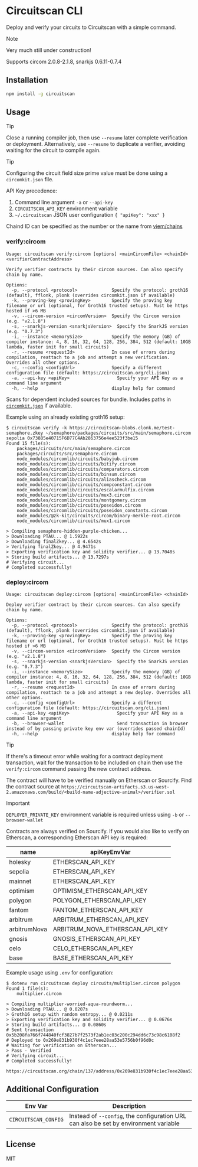 # Circuitscan CLI

Deploy and verify your circuits to Circuitscan with a simple command.

> [!NOTE]
> Very much still under construction!
>
> Supports circom 2.0.8-2.1.8, snarkjs 0.6.11-0.7.4


## Installation

```sh
npm install -g circuitscan
```

## Usage

> [!TIP]
> Close a running compiler job, then use `--resume` later complete verification or deployment. Alternatively, use `--resume` to duplicate a verifier, avoiding waiting for the circuit to compile again.

> [!TIP]
> Configuring the circuit field size prime value must be done using a `circomkit.json` file.

API Key precedence:

1. Command line argument `-a` or `--api-key`
2. `CIRCUITSCAN_API_KEY` environment variable
3. `~/.circuitscan` JSON user configuration `{ "apiKey": "xxx" }`

Chaind ID can be specified as the number or the name from [viem/chains](https://github.com/wevm/viem/blob/main/src/chains/index.ts)

### verify:circom

```
Usage: circuitscan verify:circom [options] <mainCircomFile> <chainId> <verifierContractAddress>

Verify verifier contracts by their circom sources. Can also specify chain by name.

Options:
  -p, --protocol <protocol>             Specify the protocol: groth16 (default), fflonk, plonk (overrides circomkit.json if available)
  -k, --proving-key <provingKey>        Specify the proving key filename or url (optional, for Groth16 trusted setups). Must be https hosted if >6 MB
  -v, --circom-version <circomVersion>  Specify the Circom version (e.g. "v2.1.8")
  -s, --snarkjs-version <snarkjsVersion>  Specify the SnarkJS version (e.g. "0.7.3")
  -i, --instance <memorySize>           Specify the memory (GB) of compiler instance: 4, 8, 16, 32, 64, 128, 256, 384, 512 (default: 10GB lambda, faster init for small circuits)
  -r, --resume <requestId>              In case of errors during compilation, reattach to a job and attempt a new verification. Overrides all other options.
  -c, --config <configUrl>              Specify a different configuration file (default: https://circuitscan.org/cli.json)
  -a, --api-key <apiKey>                  Specify your API Key as a command line argument
  -h, --help                            display help for command

```

Scans for dependent included sources for bundle. Includes paths in [`circomkit.json`](https://github.com/erhant/circomkit) if available.

Example using an already existing groth16 setup:

```
$ circuitscan verify -k https://circuitscan-blobs.clonk.me/test-semaphore.zkey ~/semaphore/packages/circuits/src/main/semaphore.circom sepolia 0x73885e40715F6D77C4Ab2863756e4ee523f3be15
Found 15 file(s):
    packages/circuits/src/main/semaphore.circom
    packages/circuits/src/semaphore.circom
    node_modules/circomlib/circuits/babyjub.circom
    node_modules/circomlib/circuits/bitify.circom
    node_modules/circomlib/circuits/comparators.circom
    node_modules/circomlib/circuits/binsum.circom
    node_modules/circomlib/circuits/aliascheck.circom
    node_modules/circomlib/circuits/compconstant.circom
    node_modules/circomlib/circuits/escalarmulfix.circom
    node_modules/circomlib/circuits/mux3.circom
    node_modules/circomlib/circuits/montgomery.circom
    node_modules/circomlib/circuits/poseidon.circom
    node_modules/circomlib/circuits/poseidon_constants.circom
    node_modules/@zk-kit/circuits/circom/binary-merkle-root.circom
    node_modules/circomlib/circuits/mux1.circom

> Compiling semaphore-hidden-purple-chicken...
> Downloading PTAU... @ 1.5922s
> Downloading finalZkey... @ 4.6542s
> Verifying finalZkey... @ 4.9471s
> Exporting verification key and solidity verifier... @ 13.7048s
> Storing build artifacts... @ 13.7297s
# Verifying circuit...
# Completed successfully!
```

### deploy:circom

```
Usage: circuitscan deploy:circom [options] <mainCircomFile> <chainId>

Deploy verifier contract by their circom sources. Can also specify chain by name.

Options:
  -p, --protocol <protocol>             Specify the protocol: groth16 (default), fflonk, plonk (overrides circomkit.json if available)
  -k, --proving-key <provingKey>        Specify the proving key filename or url (optional, for Groth16 trusted setups). Must be https hosted if >6 MB
  -v, --circom-version <circomVersion>  Specify the Circom version (e.g. "v2.1.8")
  -s, --snarkjs-version <snarkjsVersion>  Specify the SnarkJS version (e.g. "0.7.3")
  -i, --instance <memorySize>           Specify the memory (GB) of compiler instance: 4, 8, 16, 32, 64, 128, 256, 384, 512 (default: 10GB lambda, faster init for small circuits)
  -r, --resume <requestId>              In case of errors during compilation, reattach to a job and attempt a new deploy. Overrides all other options.
  -c, --config <configUrl>              Specify a different configuration file (default: https://circuitscan.org/cli.json)
  -a, --api-key <apiKey>                  Specify your API Key as a command line argument
  -b, --browser-wallet                    Send transaction in browser instead of by passing private key env var (overrides passed chainId)
  -h, --help                            display help for command

```

> [!TIP]
> If there's a timeout error while waiting for a contract deployment transaction, wait for the transaction to be included on chain then use the `verify:circom` command passing the new contract address.
>
> The contract will have to be verified manually on Etherscan or Sourcify. Find the contract source at `https://circuitscan-artifacts.s3.us-west-2.amazonaws.com/build/<build-name-adjective-animal>/verifier.sol`

> [!IMPORTANT]
> `DEPLOYER_PRIVATE_KEY` environment variable is required unless using `-b` or `--browser-wallet`

Contracts are always verified on Sourcify. If you would also like to verify on Etherscan, a corresponding Etherscan API key is required:

| name         | apiKeyEnvVar              |
|--------------|---------------------------|
| holesky      | ETHERSCAN_API_KEY         |
| sepolia      | ETHERSCAN_API_KEY         |
| mainnet      | ETHERSCAN_API_KEY         |
| optimism     | OPTIMISM_ETHERSCAN_API_KEY|
| polygon      | POLYGON_ETHERSCAN_API_KEY |
| fantom       | FANTOM_ETHERSCAN_API_KEY  |
| arbitrum     | ARBITRUM_ETHERSCAN_API_KEY|
| arbitrumNova | ARBITRUM_NOVA_ETHERSCAN_API_KEY|
| gnosis       | GNOSIS_ETHERSCAN_API_KEY  |
| celo         | CELO_ETHERSCAN_API_KEY    |
| base         | BASE_ETHERSCAN_API_KEY    |

Example usage using `.env` for configuration:

```
$ dotenv run circuitscan deploy circuits/multiplier.circom polygon
Found 1 file(s):
    multiplier.circom

> Compiling multiplier-worried-aqua-roundworm...
> Downloading PTAU... @ 0.0207s
> Groth16 setup with random entropy... @ 0.0211s
> Exporting verification key and solidity verifier... @ 0.0676s
> Storing build artifacts... @ 0.0860s
# Sent transaction 0x5b208fa766f744840fcf3827b7f2573f2ab1ec03c200c294dd6c73c98c6108f2
# Deployed to 0x269e831b930f4c1ec7eee28aa53e5756b0f96d0c
# Waiting for verification on Etherscan...
> Pass - Verified
# Verifying circuit...
# Completed successfully!

https://circuitscan.org/chain/137/address/0x269e831b930f4c1ec7eee28aa53e5756b0f96d0c
```

## Additional Configuration

Env Var | Description
--------|---------------
`CIRCUITSCAN_CONFIG` | Instead of `--config`, the configuration URL can also be set by environment variable

## License

MIT
